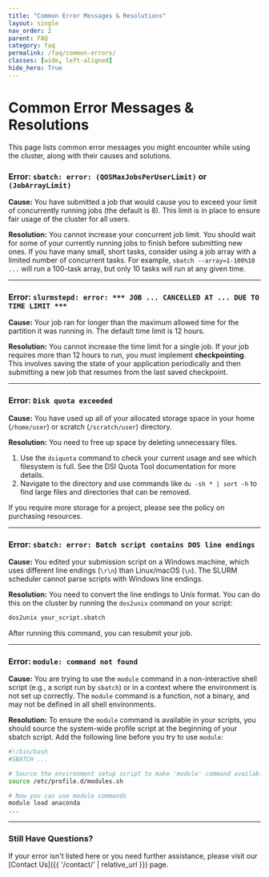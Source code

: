 ```yaml
---
title: "Common Error Messages & Resolutions"
layout: single
nav_order: 2
parent: FAQ
category: faq
permalink: /faq/common-errors/
classes: [wide, left-aligned]
hide_hero: True
---
```


# Common Error Messages & Resolutions



This page lists common error messages you might encounter while using the cluster, along with their causes and solutions.

### Error: `sbatch: error: (QOSMaxJobsPerUserLimit)` or `(JobArrayLimit)`

**Cause:** You have submitted a job that would cause you to exceed your limit of concurrently running jobs (the default is 8). This limit is in place to ensure fair usage of the cluster for all users.

**Resolution:** You cannot increase your concurrent job limit. You should wait for some of your currently running jobs to finish before submitting new ones. If you have many small, short tasks, consider using a job array with a limited number of concurrent tasks. For example, `sbatch --array=1-100%10 ...` will run a 100-task array, but only 10 tasks will run at any given time.

---

### Error: `slurmstepd: error: *** JOB ... CANCELLED AT ... DUE TO TIME LIMIT ***`

**Cause:** Your job ran for longer than the maximum allowed time for the partition it was running in. The default time limit is 12 hours.

**Resolution:** You cannot increase the time limit for a single job. If your job requires more than 12 hours to run, you must implement **checkpointing**. This involves saving the state of your application periodically and then submitting a new job that resumes from the last saved checkpoint.

---

### Error: `Disk quota exceeded`

**Cause:** You have used up all of your allocated storage space in your home (`/home/user`) or scratch (`/scratch/user`) directory.

**Resolution:** You need to free up space by deleting unnecessary files.

1.  Use the `dsiquota` command to check your current usage and see which filesystem is full. See the DSI Quota Tool documentation for more details.
2.  Navigate to the directory and use commands like `du -sh * | sort -h` to find large files and directories that can be removed.

If you require more storage for a project, please see the policy on purchasing resources.

---

### Error: `sbatch: error: Batch script contains DOS line endings`

**Cause:** You edited your submission script on a Windows machine, which uses different line endings (`\r\n`) than Linux/macOS (`\n`). The SLURM scheduler cannot parse scripts with Windows line endings.

**Resolution:** You need to convert the line endings to Unix format. You can do this on the cluster by running the `dos2unix` command on your script:

```bash
dos2unix your_script.sbatch
```

After running this command, you can resubmit your job.

---

### Error: `module: command not found`

**Cause:** You are trying to use the `module` command in a non-interactive shell script (e.g., a script run by `sbatch`) or in a context where the environment is not set up correctly. The `module` command is a function, not a binary, and may not be defined in all shell environments.

**Resolution:** To ensure the `module` command is available in your scripts, you should source the system-wide profile script at the beginning of your sbatch script. Add the following line before you try to use `module`:

```bash
#!/bin/bash
#SBATCH ...

# Source the environment setup script to make 'module' command available
source /etc/profile.d/modules.sh

# Now you can use module commands
module load anaconda
...
```

---

### Still Have Questions?

If your error isn't listed here or you need further assistance, please visit our [Contact Us]({{ '/contact/' | relative_url }}) page.
